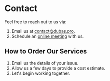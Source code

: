 # Contact

Feel free to reach out to us via:

1. Email us at [contact@dubas.pro](mailto:contact@dubas.pro).
2. Schedule an [online meeting](https://dubas.pro/book) with us.

## How to Order Our Services

1. Email us the details of your issue.
2. Allow us a few days to provide a cost estimate.
3. Let's begin working together.
